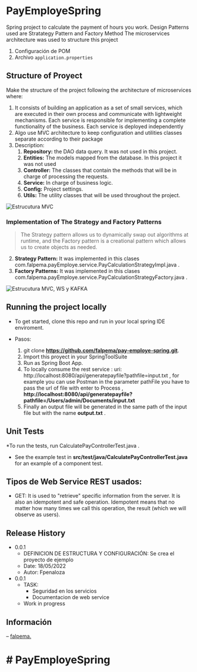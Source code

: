 # PayEmployeSpring

Spring project to calculate the payment of hours you work. Design Patterns used are Stratategy Pattern and Factory Method
The microservices architecture was used to structure this project

1.  Configuración de POM
2.  Archivo `application.properties`


## Structure of Proyect

Make the structure of the project following the architecture of microservices where:
1. It consists of building an application as a set of small services, which are executed in their own process and communicate with lightweight mechanisms. Each service is responsible for implementing a complete functionality of the business. Each service is deployed independently
2. Algo use MVC architecture to keep configuration and utilities classes separate according to their package
3. Description:
     1. **Repository:** the DAO data query. It was not used in this project.
     2. **Entities:** The models mapped from the database. In this project it was not used
     3. **Controller:** The classes that contain the methods that will be in charge of processing the requests.
     4. **Service:** In charge of business logic.
     5. **Config:** Project settings.
     6. **Utils:** The utility classes that will be used throughout the project.
    
![Estrucutura MVC](/agrupado.png "Estructura MVC")

### Implementation of The Strategy and Factory Patterns

>  The Strategy pattern allows us to dynamically swap out algorithms at runtime, and the Factory pattern is a creational pattern which allows us to create objects as needed.

2.   **Strategy Pattern:** It was implemented in this clases com.falpema.payEmploye.service.PayCalculationStrategyImpl.java .
3.   **Factory Patterns:** It was implemented in this clases com.falpema.payEmploye.service.PayCalculationStrategyFactory.java .


![Estrucutura MVC, WS y KAFKA](/configProyect.PNG "Estructura MVC")

## Running the project locally 

* To get started, clone this repo and run in your local spring IDE enviroment.
* Pasos:

    1. git clone  **https://github.com/falpema/pay-employe-spring.git**. 
    2. Import this proyect in your SpringToolSuite
    3. Run as Spring Boot App.
    4. To locally consume the rest service :  uri: http://localhost:8080/api/generatepayfile?pathfile=input.txt , for example you can use Postman in the parameter pathFile you have to pass the url of file with enter to Process , **http://localhost:8080/api/generatepayfile?pathfile=/Users/admin/Documents/input.txt**
    5. Finally an output file will be generated in the same path of the input file but with the name **output.txt** .

## Unit Tests
*To run the tests, run CalculatePayControllerTest.java .

* See the example test in **src/test/java/CalculatePayControllerTest.java** for an example of a component test.




## Tipos de Web Service REST usados:

* GET: It is used to "retrieve" specific information from the server. It is also an idempotent and safe operation. Idempotent means that no matter how many times we call this operation, the result (which we will observe as users).



## Release History

* 0.0.1
    * DEFINICION DE ESTRUCTURA Y CONFIGURACIÓN: Se crea el proyecto de ejemplo
    * Date: 18/05/2022
    * Autor: Fpenaloza
* 0.0.1
    * TASK: 
        * Seguridad en los servicios   
        * Documentacion de web service
    * Work in progress

## Información

–  [falpema.](https://github.com/falpema)
# # PayEmployeSpring


